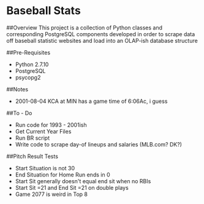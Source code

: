 # Baseball Stats

##Overview
This project is a collection of Python classes and corresponding PostgreSQL components developed in order to scrape data off baseball statistic websites and load into an OLAP-ish database structure

##Pre-Requisites
* Python 2.7.10
* PostgreSQL
* psycopg2

##Notes
* 2001-08-04 KCA at MIN has a game time of 6:06Ac, i guess

##To - Do
* Run code for 1993 - 2001ish
* Get Current Year Files
* Run BR script
* Write code to scrape day-of lineups and salaries (MLB.com? DK?)

##Pitch Result Tests
* Start Situation is not 30
* End Situation for Home Run ends in 0
* Start Sit generally doesn't equal end sit when no RBIs
* Start Sit =21 and End Sit =21 on double plays
* Game 2077 is weird in Top 8
